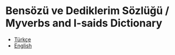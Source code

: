 # Bensözü ve Dediklerim Sözlüğü / Myverbs and I-saids Dictionary
- [Türkçe](türkçe.md)
- [English](english.md)
